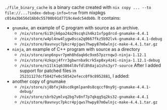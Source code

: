 `./file_binary_cache` is a binary cache created with `nix copy ... --to file://...?index-debug-info=true` from nixpkgs `c014a3b656d16b0c55700b91d7719c4edc54db0b`.
It contains:
- `gnumake`, an example of C program with source as an archive.
  * `/nix/store/6i1hjk6pa24a29scqhih4kz1vfpgdrcd-gnumake-4.4.1`
  * `/nix/store/w4pl4nw4lygw0sca2q0667fkz5b92lvk-gnumake-4.4.1-debug`
  * `/nix/store/0avnvyc7pkcr4pjqws7hwpy87m6wlnjc-make-4.4.1.tar.gz`
- `ninja`, an example of C++ program with source as a directory
  * `/nix/store/anp6npvr7pmh8hdaqk6c9xm57pzrnqw3-ninja-1.12.1`
  * `/nix/store/4zkqxj4frr3gbwrnba9crk5xp0xy4z4i-ninja-1.12.1-debug`
  * `/nix/store/n11lk1q63864l8vfdl8h8aja1shs3yr7-source`
After I added support for patched files in `25231127dcf5842fe0c58542efecc0f9c8952881`, I added:
- another copy of gnumake
  * `/nix/store/sj8bfxjk8scdkgmlpan0s8cqccf0ny9j-gnumake-4.4.1-debug/`
  * `/nix/store/sbrb2ymlvq2bg7v8nf7p7qkqg5q2ks32-gnumake-4.4.1`
  * `/nix/store/0avnvyc7pkcr4pjqws7hwpy87m6wlnjc-make-4.4.1.tar.gz`

